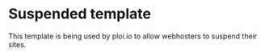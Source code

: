 # Suspended template

This template is being used by ploi.io to allow webhosters to suspend their sites.
